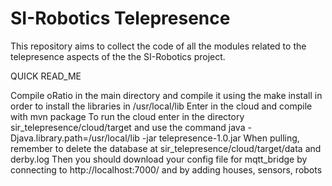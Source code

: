 # SI-Robotics Telepresence

This repository aims to collect the code of all the modules related to the telepresence aspects of the the SI-Robotics project.



QUICK READ_ME

Compile oRatio in the main directory and compile it using the make install in order to install the libraries in /usr/local/lib
Enter in the cloud and compile with mvn package
To run the cloud enter in the directory  sir_telepresence/cloud/target and use the command java -Djava.library.path=/usr/local/lib -jar telepresence-1.0.jar
When pulling, remember to delete the database at sir_telepresence/cloud/target/data and derby.log
Then you should download your config file for mqtt_bridge by connecting to http://localhost:7000/ and by adding houses, sensors, robots 
